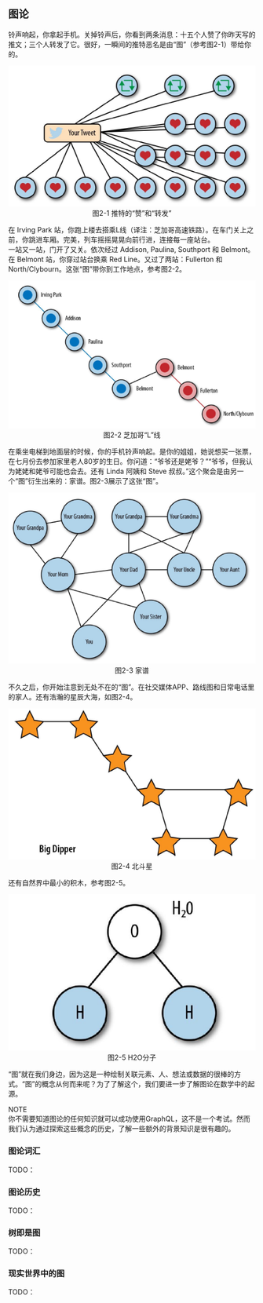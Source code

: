 ## 图论
铃声响起，你拿起手机。关掉铃声后，你看到两条消息：十五个人赞了你昨天写的推文；三个人转发了它。很好，一瞬间的推特恶名是由“图”（参考图2-1）带给你的。  
<p align="center">
  <img src="Image/2-1.png"><br>
  图2-1 推特的“赞”和“转发”<br>
</p>
  
在 Irving Park 站，你跑上楼去搭乘L线（译注：芝加哥高速铁路）。在车门关上之前，你跳进车厢。完美，列车摇摇晃晃向前行进，连接每一座站台。  
一站又一站，门开了又关。依次经过 Addison, Paulina, Southport 和 Belmont。在 Belmont 站，你穿过站台换乘 Red Line。又过了两站：Fullerton 和 North/Clybourn。这张“图”带你到工作地点，参考图2-2。  
<p align="center">
  <img src="Image/2-2.png"><br>
  图2-2 芝加哥“L”线<br>
</p>
  
在乘坐电梯到地面层的时候，你的手机铃声响起。是你的姐姐，她说想买一张票，在七月份去参加家里老人80岁的生日。你问道：“爷爷还是姥爷？”“爷爷，但我认为姥姥和姥爷可能也会去。还有 Linda 阿姨和 Steve 叔叔。”这个聚会是由另一个“图”衍生出来的：家谱。图2-3展示了这张“图”。  
<p align="center">
  <img src="Image/2-3.png"><br>
  图2-3 家谱<br>
</p>
  
不久之后，你开始注意到无处不在的“图”。在社交媒体APP、路线图和日常电话里的家人。还有浩瀚的星辰大海，如图2-4。  
<p align="center">
  <img src="Image/2-4.png"><br>
  图2-4 北斗星<br>
</p>
  
还有自然界中最小的积木，参考图2-5。
<p align="center">
  <img src="Image/2-5.png"><br>
  图2-5 H2O分子<br>
</p>
  
“图”就在我们身边，因为这是一种绘制关联元素、人、想法或数据的很棒的方式。“图”的概念从何而来呢？为了了解这个，我们要进一步了解图论在数学中的起源。  
  
NOTE  
你不需要知道图论的任何知识就可以成功使用GraphQL，这不是一个考试。然而我们认为通过探索这些概念的历史，了解一些额外的背景知识是很有趣的。  
### 图论词汇
TODO：
### 图论历史
TODO：
### 树即是图
TODO：
### 现实世界中的图
TODO：

